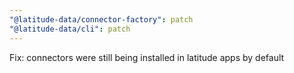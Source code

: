 ```yaml
---
"@latitude-data/connector-factory": patch
"@latitude-data/cli": patch
---
```


Fix: connectors were still being installed in latitude apps by default
